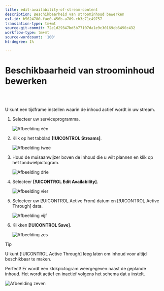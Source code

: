 ```yaml
---
title: edit-availability-of-stream-content
description: Beschikbaarheid van stroominhoud bewerken
exl-id: b5624780-fae0-456b-a709-cb3c71c49757
translation-type: tm+mt
source-git-commit: 72e1d29347bd5b77107da1e9c30169cb6490c432
workflow-type: tm+mt
source-wordcount: '100'
ht-degree: 1%

---
```


# Beschikbaarheid van stroominhoud bewerken

<br> 

U kunt een tijdframe instellen waarin de inhoud actief wordt in uw stream.

1. Selecteer uw serviceprogramma.

   ![Afbeelding één](/help/sky/assets/engagement-programs/edit-availability-of-stream-content/edit-availability-of-stream-content-1.png)

1. Klik op het tabblad **[!UICONTROL Streams]**.

   ![Afbeelding twee](/help/sky/assets/engagement-programs/edit-availability-of-stream-content/edit-availability-of-stream-content-2.png)

1. Houd de muisaanwijzer boven de inhoud die u wilt plannen en klik op het tandwielpictogram.

   ![Afbeelding drie](/help/sky/assets/engagement-programs/edit-availability-of-stream-content/edit-availability-of-stream-content-3.png)

1. Selecteer **[!UICONTROL Edit Availability]**.

   ![Afbeelding vier](/help/sky/assets/engagement-programs/edit-availability-of-stream-content/edit-availability-of-stream-content-4.png)

1. Selecteer uw [!UICONTROL Active From] datum en [!UICONTROL Active Through] data.

   ![Afbeelding vijf](/help/sky/assets/engagement-programs/edit-availability-of-stream-content/edit-availability-of-stream-content-5.png)

1. Klikken **[!UICONTROL Save]**.

   ![Afbeelding zes](/help/sky/assets/engagement-programs/edit-availability-of-stream-content/edit-availability-of-stream-content-6.png)

>[!TIP]
>
>U kunt [!UICONTROL Active Through] leeg laten om inhoud voor altijd beschikbaar te maken.

Perfect! Er wordt een klokpictogram weergegeven naast de geplande inhoud. Het wordt actief en inactief volgens het schema dat u instelt.

![Afbeelding zeven](/help/sky/assets/engagement-programs/edit-availability-of-stream-content/edit-availability-of-stream-content-7.png)
